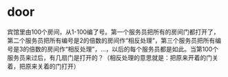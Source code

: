 # door
宾馆里由100个房间，从1-100编了号。第一个服务员把所有的房间门都打开了，第二个服务员把所有编号是2的倍数的房间作“相反处理”，第三个服务员把所有编号是3的倍数的房间作“相反处理”，…，以后的每个服务员都是如此。当第100个服务员来过后，有几扇门是打开的？（相反处理的意思就是：把原来开着的门关着，把原来关着的门打开）
